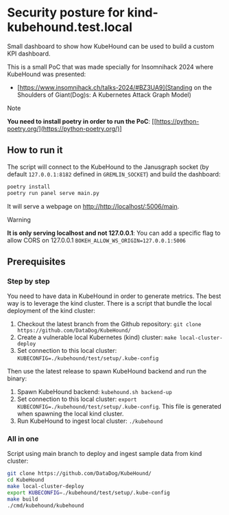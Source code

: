 # Security posture for kind-kubehound.test.local

Small dashboard to show how KubeHound can be used to build a custom KPI dashboard.

This is a small PoC that was made specially for Insomnihack 2024 where KubeHound was presented:
* [https://www.insomnihack.ch/talks-2024/#BZ3UA9](Standing on the Shoulders of Giant(Dog)s: A Kubernetes Attack Graph Model)

> [!NOTE] 
> **You need to install poetry in order to run the PoC**: [[https://python-poetry.org/](https://python-poetry.org/)]


## How to run it

The script will connect to the KubeHound to the Janusgraph socket (by default `127.0.0.1:8182` defined in `GREMLIN_SOCKET`) and build the dashboard:

```bash
poetry install
poetry run panel serve main.py
```

It will serve a webpage on [http://http://localhost/:5006/main](http://http://localhost/:5006/main).

> [!WARNING]  
> **It is only serving localhost and not 127.0.0.1**: You can add a specific flag to allow CORS on 127.0.0.1 `BOKEH_ALLOW_WS_ORIGIN=127.0.0.1:5006`

## Prerequisites

### Step by step

You need to have data in KubeHound in order to generate metrics. The best way is to leverage the kind cluster. There is a script that bundle the local deployment of the kind cluster:

1. Checkout the latest branch from the Github repository: `git clone https://github.com/DataDog/KubeHound/`
2. Create a vulnerable local Kubernetes (kind) cluster: `make local-cluster-deploy`
3. Set connection to this local cluster: `KUBECONFIG=./kubehound/test/setup/.kube-config`

Then use the latest release to spawn KubeHound backend and run the binary:

1. Spawn KubeHound backend: `kubehound.sh backend-up`
2. Set connection to this local cluster: `export KUBECONFIG=./kubehound/test/setup/.kube-config`. This file is generated when spawning the local kind cluster.
2. Run KubeHound to ingest local cluster: `./kubehound`

### All in one

Script using main branch to deploy and ingest sample data from kind cluster:

```bash
git clone https://github.com/DataDog/KubeHound/
cd KubeHound
make local-cluster-deploy
export KUBECONFIG=./kubehound/test/setup/.kube-config
make build
./cmd/kubehound/kubehound
```